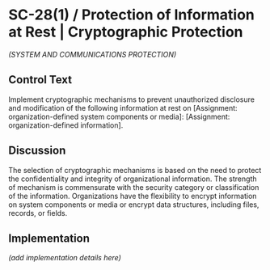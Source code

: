# SC-28(1) / Protection of Information at Rest | Cryptographic Protection

_(SYSTEM AND COMMUNICATIONS PROTECTION)_

## Control Text

Implement cryptographic mechanisms to prevent unauthorized disclosure and modification of the following information at rest on [Assignment: organization-defined system components or media]: [Assignment: organization-defined information].

## Discussion

The selection of cryptographic mechanisms is based on the need to protect the confidentiality and integrity of organizational information. The strength of mechanism is commensurate with the security category or classification of the information. Organizations have the flexibility to encrypt information on system components or media or encrypt data structures, including files, records, or fields.

## Implementation

_(add implementation details here)_